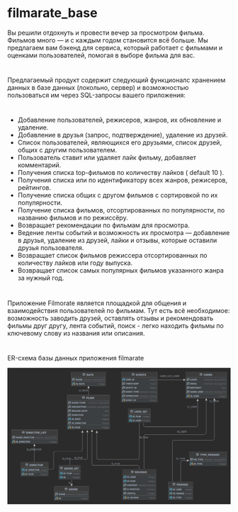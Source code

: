 # filmarate_base
Вы решили отдохнуть и провести вечер за просмотром фильма. 
Фильмов много — и с каждым годом становится всё больше.
Мы предлагаем вам бэкенд для сервиса, который работает с фильмами и оценками пользователей, 
помогая в выборе фильма для вас.
#
Предлагаемый продукт  содержит следующий функционалс хранением данных в базе данных (локольно, сервер)
и возможностью  пользоваться  им  через SQL-запросы вашего приложения:
#
- Добавление пользователей, режисеров, жанров, их обновление и удаление.
- Добавление в друзья (запрос, подтверждение), удаление из друзей.
- Список пользователей, являющихся его друзьями, список друзей, общих с другим пользователем.
- Пользователь ставит или удаляет лайк фильму, добавляет комментарий.
- Получения списка top-фильмов по количеству лайков ( default 10 ).
- Получения списка или по идентификатору всех жанров, режисеров, рейтингов.
- Получение списка общих с другом фильмов с сортировкой по их популярности.
- Получение списка фильмов, отсортированных по популярности, по названию фильмов и по режиссёру.
- Возвращает рекомендации по фильмам для просмотра.
- Ведение ленты событий и возможность их просмотра — добавление в друзья, удаление из друзей,
  лайки и отзывы, которые оставили друзья пользователя.
- Возвращает список фильмов режиссера отсортированных по количеству лайков или году выпуска.
- Возвращает список самых популярных фильмов указанного жанра за нужный год.
#
Приложение Filmorate является площадкой для общения и взаимодействия пользователей по фильмам.
Тут есть всё необходимое: возможность заводить друзей, оставлять отзывы и рекомендовать фильмы друг другу, 
лента событий, поиск - легко находить фильмы по ключевому слову из названия или описания.
#
ER-схема базы данных приложения filmarate

<picture>
  <source media="(prefers-color-scheme: dark)" srcset="https://github.com/Pawel070/java-filmorate/blob/d1d16420395ccf1739dad90636d8be83e778a485/FILMORATE_SHEMA.png">
  <source media="(prefers-color-scheme: light)" srcset="https://github.com/Pawel070/java-filmorate/blob/d1d16420395ccf1739dad90636d8be83e778a485/FILMORATE_SHEMA.png">
  <img alt="Filmarate project database schema" src="https://github.com/Pawel070/java-filmorate/blob/d1d16420395ccf1739dad90636d8be83e778a485/FILMORATE_SHEMA.png">
</picture>

